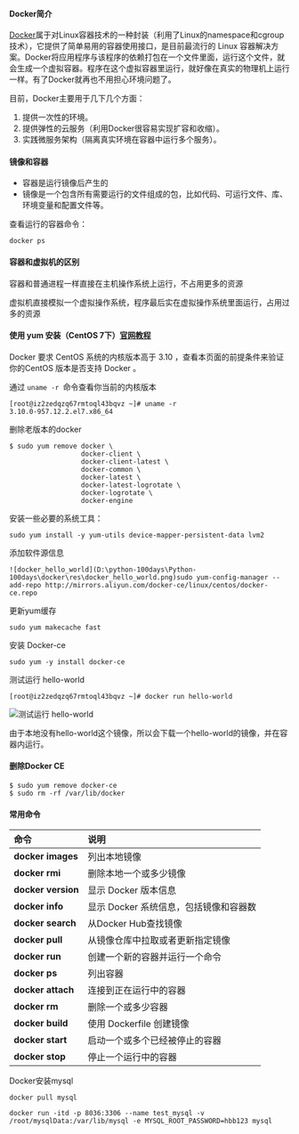  

#### Docker简介

[Docker](https://docs.docker.com/)属于对Linux容器技术的一种封装（利用了Linux的namespace和cgroup技术），它提供了简单易用的容器使用接口，是目前最流行的 Linux 容器解决方案。Docker将应用程序与该程序的依赖打包在一个文件里面，运行这个文件，就会生成一个虚拟容器。程序在这个虚拟容器里运行，就好像在真实的物理机上运行一样。有了Docker就再也不用担心环境问题了。

目前，Docker主要用于几下几个方面：

1. 提供一次性的环境。
2. 提供弹性的云服务（利用Docker很容易实现扩容和收缩）。
3. 实践微服务架构（隔离真实环境在容器中运行多个服务）。



#### 镜像和容器

- 容器是运行镜像后产生的
- 镜像是一个包含所有需要运行的文件组成的包，比如代码、可运行文件、库、环境变量和配置文件等。

查看运行的容器命令：

`docker ps`

#### 容器和虚拟机的区别

容器和普通进程一样直接在主机操作系统上运行，不占用更多的资源

虚拟机直接模拟一个虚拟操作系统，程序最后实在虚拟操作系统里面运行，占用过多的资源





#### 使用 yum 安装（CentOS 7下）[官网教程](https://docs.docker.com/install/linux/docker-ce/centos/)

Docker 要求 CentOS 系统的内核版本高于 3.10 ，查看本页面的前提条件来验证你的CentOS 版本是否支持 Docker 。

通过 `uname -r `命令查看你当前的内核版本

```
[root@iz2zedqzq67rmtoql43bqvz ~]# uname -r
3.10.0-957.12.2.el7.x86_64
```

删除老版本的docker

```
$ sudo yum remove docker \
                  docker-client \
                  docker-client-latest \
                  docker-common \
                  docker-latest \
                  docker-latest-logrotate \
                  docker-logrotate \
                  docker-engine
```



安装一些必要的系统工具：

`sudo yum install -y yum-utils device-mapper-persistent-data lvm2`

添加软件源信息

```
![docker_hello_world](D:\python-100days\Python-100days\docker\res\docker_hello_world.png)sudo yum-config-manager --add-repo http://mirrors.aliyun.com/docker-ce/linux/centos/docker-ce.repo
```

更新yum缓存

```
sudo yum makecache fast
```

安装 Docker-ce

```
sudo yum -y install docker-ce
```

测试运行 hello-world

```
[root@iz2zedqzq67rmtoql43bqvz ~]# docker run hello-world
```

![测试运行 hello-world](D:\python-100days\Python-100days\docker\res\docker_hello_world.png)

由于本地没有hello-world这个镜像，所以会下载一个hello-world的镜像，并在容器内运行。



#### 删除Docker CE

```
$ sudo yum remove docker-ce
$ sudo rm -rf /var/lib/docker
```





#### 常用命令

| 命令               | 说明                                   |
| :----------------- | :------------------------------------- |
| **docker images**  | 列出本地镜像                           |
| **docker rmi**     | 删除本地一个或多少镜像                 |
| **docker version** | 显示 Docker 版本信息                   |
| **docker info**    | 显示 Docker 系统信息，包括镜像和容器数 |
| **docker search**  | 从Docker Hub查找镜像                   |
| **docker pull**    | 从镜像仓库中拉取或者更新指定镜像       |
| **docker run**     | 创建一个新的容器并运行一个命令         |
| **docker ps**      | 列出容器                               |
| **docker attach**  | 连接到正在运行中的容器                 |
| **docker rm**      | 删除一个或多少容器                     |
| **docker build**   | 使用 Dockerfile 创建镜像               |
| **docker start**   | 启动一个或多个已经被停止的容器         |
| **docker stop**    | 停止一个运行中的容器                   |



Docker安装mysql

```
docker pull mysql

docker run -itd -p 8036:3306 --name test_mysql -v /root/mysqlData:/var/lib/mysql -e MYSQL_ROOT_PASSWORD=hbb123 mysql
```

